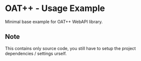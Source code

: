 # OAT++ - Usage Example
Minimal base example for OAT++ WebAPI library.

## Note
This contains only source code, you still have to setup the project dependencies / settings urself.
